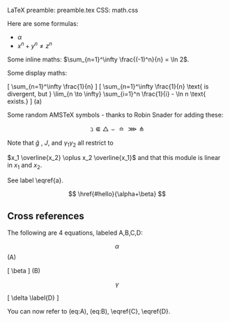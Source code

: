 LaTeX preamble: preamble.tex
CSS: math.css

Here are some formulas:

*	$\alpha$
*	$x^{n}+y^{n} \neq z^{n}$

Some inline maths: $\sum_{n=1}^\infty \frac{(-1)^n}{n} = \ln 2$. 

Some display  maths:

\[ \sum_{n=1}^\infty \frac{1}{n} \]
\[ \sum_{n=1}^\infty \frac{1}{n} \text{ is divergent, but } \lim_{n \to \infty} \sum_{i=1}^n \frac{1}{i} - \ln n \text{ exists.} \]     (a)

Some random AMSTeX symbols - thanks to Robin Snader for adding these:

$$ \beth \Subset \bigtriangleup \smallsmile \bumpeq \ggg \pitchfork $$ 

Note that $\hat g$ , $J$, and $\gamma_1\gamma_2$ all restrict to

$x_1 \overline{x_2} \oplus x_2 \overline{x_1}$ and that this module
is linear in $x_1$ and $x_2$.

See label \eqref{a}.

$$ \href{#hello}{\alpha+\beta} $$

## Cross references ##

The following are 4 equations, labeled A,B,C,D:

$$ \alpha $$ (A)

\[ 
	\beta
\] (B) 

$$ \gamma \label{C} $$

\[ 
	\delta \label{D}
\]

You can now refer to (eq:A), (eq:B), \eqref{C}, \eqref{D}.

